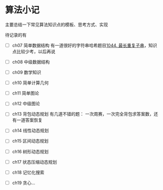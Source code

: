 # 算法小记

主要总结一下常见算法知识点的模板、思考方式、实现

待记录的有
- [ ] ch07 简单数据结构
    有一道很好的字符串哈希题目[1044. 最长重复子串](https://leetcode.cn/problems/longest-duplicate-substring/description/)，知识点比较少考，以后再说
- [ ] ch08 中级数据结构
- [ ] ch09 数学知识
- [ ] ch10 简单计算几何
- [ ] ch11 简单图论
- [ ] ch12 中级图论
- [ ] ch13 背包动态规划
    有几道不错的题：
        一次周赛，一次完全背包求答案数，还有一道答案恢复
- [ ] ch14 线性动态规划
- [ ] ch15 区间动态规划
- [ ] ch16 树形动态规划
- [ ] ch17 状态压缩动态规划
- [ ] ch18 记忆化搜索
- [ ] ch19 贪心...
 
